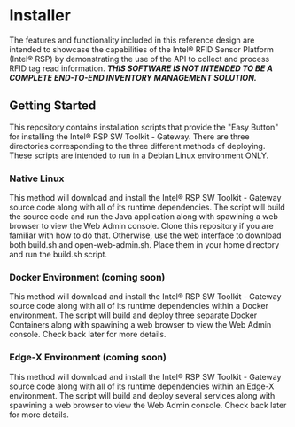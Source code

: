 # Installer

The features and functionality included in this reference design are intended to showcase the capabilities of the Intel® RFID Sensor Platform (Intel® RSP) by demonstrating the use of the API to collect and process RFID tag read information. **_THIS SOFTWARE IS NOT INTENDED TO BE A COMPLETE END-TO-END INVENTORY MANAGEMENT SOLUTION._**

## Getting Started

This repository contains installation scripts that provide the "Easy Button" for installing the Intel® RSP SW Toolkit - Gateway.  There are three directories corresponding to the three different methods of deploying.  These scripts are intended to run in a Debian Linux environment ONLY.


### Native Linux

This method will download and install the Intel® RSP SW Toolkit - Gateway source code along with all of its runtime dependencies.  The script will build the source code and run the Java application along with spawining a web browser to view the Web Admin console.  Clone this repository if you are familiar with how to do that.  Otherwise, use the web interface to download both build.sh and open-web-admin.sh.  Place them in your home directory and run the build.sh script.


### Docker Environment (coming soon)

This method will download and install the Intel® RSP SW Toolkit - Gateway source code along with all of its runtime dependencies within a Docker environment.  The script will build and deploy three separate Docker Containers along with spawining a web browser to view the Web Admin console.  Check back later for more details.


### Edge-X Environment (coming soon)

This method will download and install the Intel® RSP SW Toolkit - Gateway source code along with all of its runtime dependencies within an Edge-X environment.  The script will build and deploy several services along with spawining a web browser to view the Web Admin console.  Check back later for more details.


